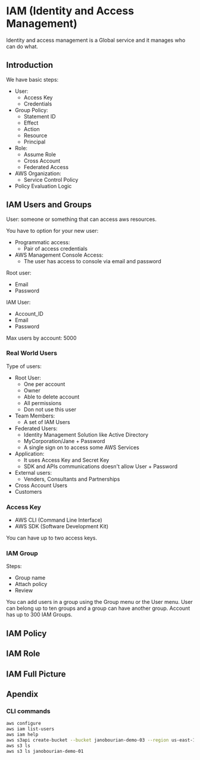 # IAM (Identity and Access Management)

Identity and access management is a Global service and it manages who can do what.

## Introduction

We have basic steps:

* User:
    * Access Key
    * Credentials
* Group Policy:
    * Statement ID
    * Effect
    * Action
    * Resource
    * Principal
* Role:
    * Assume Role
    * Cross Account
    * Federated Access
* AWS Organization:
    * Service Control Policy
* Policy Evaluation Logic

## IAM Users and Groups

User: someone or something that can access aws resources. 

You have to option for your new user:
* Programmatic access:
    * Pair of access credentials
* AWS Management Console Access:
    * The user has access to console via email and password

Root user:
* Email
* Password

IAM User:
* Account_ID
* Email
* Password

Max users by account: 5000

### Real World Users

Type of users:
* Root User:
    * One per account
    * Owner
    * Able to delete account
    * All permissions
    * Don not use this user
* Team Members:
    * A set of IAM Users
* Federated Users:
    * Identity Management Solution like Active Directory
    * MyCorporation/Jane + Password
    * A single sign on to access some AWS Services
* Application:
    * It uses Access Key and Secret Key
    * SDK and APIs communications doesn't allow User + Password
* External users:
    * Venders, Consultants and Partnerships
* Cross Account Users
* Customers

### Access Key

* AWS CLI (Command Line Interface)
* AWS SDK (Software Development Kit)

You can have up to two access keys.

### IAM Group

Steps:
* Group name
* Attach policy 
* Review

You can add users in a group using the Group menu or the User menu.
User can belong up to ten groups and a group can have another group.
Account has up to 300 IAM Groups. 

## IAM Policy


## IAM Role

## IAM Full Picture

## Apendix

### CLI commands

```bash
aws configure
aws iam list-users
aws iam help
aws s3api create-bucket --bucket janobourian-demo-03 --region us-east-1
aws s3 ls
aws s3 ls janobourian-demo-01
```
